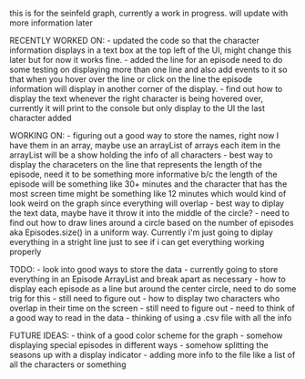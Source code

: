 this is for the seinfeld graph, currently a work in progress. will update with more information later

RECENTLY WORKED ON:
	- updated the code so that the character information displays in a text box at the top left of the UI, might change this later but for now it works fine. 
	- added the line for an episode need to do some testing on displaying more than one line and also add events to it so that when you hover over the line or click on the line the 
		episode information will display in another corner of the display. 
	- find out how to display the text whenever the right character is being hovered over, currently it will print to the console but only display to the UI the last character added

WORKING ON:
	- figuring out a good way to store the names, right now I have them in an array, maybe use an arrayList of arrays each item in the arrayList will be a show holding the info of all characters
	- best way to display the characeters on the line that represents the length of the episode, need it to be something more informative b/c the length of the episode will be something like 30+ minutes 
		and the character that has the most screen time might be something like 12 minutes which would kind of look weird on the graph since everything will overlap
	- best way to diplay the text data, maybe have it throw it into the middle of the circle?
	- need to find out how to draw lines around a circle based on the number of episodes aka Episodes.size() in a uniform way. Currently i'm just going to diplay everything in a stright line
		just to see if i can get everything working properly	

TODO:
	- look into good ways to store the data - currently going to store everything in an Episode ArrayList and break apart as necessary
	- how to display each episode as a line but around the center circle, need to do some trig for this - still need to figure out
	- how to display two characters who overlap in their time on the screen - still need to figure out
	- need to think of a good way to read in the data - thinking of using a .csv file with all the info 

FUTURE IDEAS:
	- think of a good color scheme for the graph
	- somehow displaying special episodes in different ways
	- somehow splitting the seasons up with a display indicator
	- adding more info to the file like a list of all the characters or something
